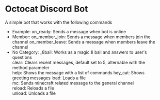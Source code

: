 # Octocat Discord Bot

A simple bot that works with the following commands

- Example:
  on_ready: Sends a message when bot is online    
- Member:
  on_member_join: Sends a message when members join the channel
  on_member_leave: Sends a message when members leave the channel    
- No Category:
  _8ball: Works as a magic 8 ball and answers to user's questions  
  clear: Clears recent messages, default set to 5, alternable with the method parameter   
  help: Shows the message with a list of commands
  hey_cat: Shows greeting messages
  load: Loads a file   
  mc: Sends minecraft related message to the general channel      
  reload: Reloads a file  
  unload: Unloads a file 
